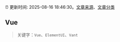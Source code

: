:alarm_clock: 更新时间: 2025-08-16 18:46:30。[文章来源](/README.md)、[文章分类](/TAGS.md)

## Vue


> 关键字：`Vue`、`ElementUI`、`Vant`



